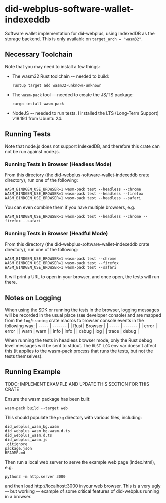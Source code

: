 # did-webplus-software-wallet-indexeddb

Software wallet implementation for did-webplus, using IndexedDB as the storage backend.  This is only available on `target_arch = "wasm32"`.

## Necessary Toolchain

Note that you may need to install a few things:

-   The wasm32 Rust toolchain -- needed to build:

        rustup target add wasm32-unknown-unknown

-   The `wasm-pack` tool -- needed to create the JS/TS package:

        cargo install wasm-pack

-   NodeJS -- needed to run tests.  I installed the LTS (Long-Term Support) v18.19.1 from Ubuntu 24.

## Running Tests

Note that node.js does not support IndexedDB, and therefore this crate can not be run against node.js.

### Running Tests in Browser (Headless Mode)

From this directory (the did-webplus-software-wallet-indexeddb crate directory), run one of the following:

    WASM_BINDGEN_USE_BROWSER=1 wasm-pack test --headless --chrome
    WASM_BINDGEN_USE_BROWSER=1 wasm-pack test --headless --firefox
    WASM_BINDGEN_USE_BROWSER=1 wasm-pack test --headless --safari

You can even combine them if you have multiple browsers, e.g.

    WASM_BINDGEN_USE_BROWSER=1 wasm-pack test --headless --chrome --firefox --safari

### Running Tests in Browser (Headful Mode)

From this directory (the did-webplus-software-wallet-indexeddb crate directory), run one of the following:

    WASM_BINDGEN_USE_BROWSER=1 wasm-pack test --chrome
    WASM_BINDGEN_USE_BROWSER=1 wasm-pack test --firefox
    WASM_BINDGEN_USE_BROWSER=1 wasm-pack test --safari

It will print a URL to open in your browser, and once open, the tests will run there.

## Notes on Logging

When using the SDK or running the tests in the browser, logging messages will be recorded in the usual place (see developer console) and are mapped from the `log`/`tracing` crate macros to browser console events in the following way:
| ----- | ------- |
| Rust  | Browser |
| ----- | ------- |
| error | error   |
| warn  | warn    |
| info  | info    |
| debug | log     |
| trace | debug   |

When running the tests in headless browser mode, only the Rust debug level messages will be sent to stdout.  The `RUST_LOG` env var doesn't affect this (it applies to the wasm-pack process that runs the tests, but not the tests themselves).

## Running Example

TODO: IMPLEMENT EXAMPLE AND UPDATE THIS SECTION FOR THIS CRATE

Ensure the wasm package has been built:

    wasm-pack build --target web

This should populate the `pkg` directory with various files, including:

    did_webplus_wasm_bg.wasm
    did_webplus_wasm_bg.wasm.d.ts
    did_webplus_wasm.d.ts
    did_webplus_wasm.js
    .gitignore
    package.json
    README.md

Then run a local web server to serve the example web page (index.html), e.g.

    python3 -m http.server 3000

and then load http://localhost:3000 in your web browser.  This is a very ugly -- but working -- example of some critical features of did-webplus running in a browser.
